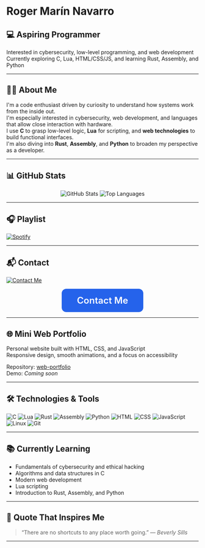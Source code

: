 # Roger Marín Navarro

## 💻 **Aspiring Programmer**  
 Interested in cybersecurity, low-level programming, and web development  
 Currently exploring C, Lua, HTML/CSS/JS, and learning Rust, Assembly, and Python

---

## 👨‍💻 About Me

I'm a code enthusiast driven by curiosity to understand how systems work from the inside out.  
I'm especially interested in cybersecurity, web development, and languages that allow close interaction with hardware.  
I use **C** to grasp low-level logic, **Lua** for scripting, and **web technologies** to build functional interfaces.  
I'm also diving into **Rust**, **Assembly**, and **Python** to broaden my perspective as a developer.

---

## 📊 GitHub Stats

<div align="center">
  <img src="https://github-readme-stats.vercel.app/api?username=Itzskade&show_icons=true&theme=tokyonight" alt="GitHub Stats" />
  <img src="https://github-readme-stats.vercel.app/api/top-langs/?username=Itzskade&layout=compact&theme=tokyonight" alt="Top Languages" />
</div>

---

## 🎧 Playlist

[![Spotify](https://novatorem.vercel.app/api/spotify)](https://open.spotify.com/playlist/0qNOq16dkRt6mAKFEW1Gkf?si=f58d770d35d248c9)

---

## 📬 Contact

[![Contact Me](https://imgur.com/a/u75I1re)](https://itzskade.vercel.app)


<div align="center">
  <a 
    href="https://itzskade.vercel.app" 
    target="_blank" 
    rel="noopener noreferrer"
    style="
      display: inline-block;
      background-color: #2563eb;
      color: white;
      padding: 16px 40px;
      font-size: 1.5rem;
      font-weight: 600;
      border-radius: 12px;
      text-decoration: none;
      cursor: pointer;
      transition: background-color 0.3s ease;
    "
  >
    Contact Me
  </a>
</div>


---

## 🌐 Mini Web Portfolio

Personal website built with HTML, CSS, and JavaScript  
Responsive design, smooth animations, and a focus on accessibility

Repository: [web-portfolio](https://github.com/Itzskade/web-portfolio)  
Demo: *Coming soon*

---

## 🛠️ Technologies & Tools

![C](https://img.shields.io/badge/C-00599C?style=for-the-badge&logo=c&logoColor=white)
![Lua](https://img.shields.io/badge/Lua-2C2D72?style=for-the-badge&logo=lua&logoColor=white)
![Rust](https://img.shields.io/badge/Rust-000000?style=for-the-badge&logo=rust&logoColor=white)
![Assembly](https://img.shields.io/badge/Assembly-525252?style=for-the-badge&logo=gnusocial&logoColor=white)
![Python](https://img.shields.io/badge/Python-3776AB?style=for-the-badge&logo=python&logoColor=white)
![HTML](https://img.shields.io/badge/HTML5-E34F26?style=for-the-badge&logo=html5&logoColor=white)
![CSS](https://img.shields.io/badge/CSS3-1572B6?style=for-the-badge&logo=css3&logoColor=white)
![JavaScript](https://img.shields.io/badge/JavaScript-F7DF1E?style=for-the-badge&logo=javascript&logoColor=black)
![Linux](https://img.shields.io/badge/Linux-FCC624?style=for-the-badge&logo=linux&logoColor=black)
![Git](https://img.shields.io/badge/Git-F05032?style=for-the-badge&logo=git&logoColor=white)

---

## 📚 Currently Learning

- Fundamentals of cybersecurity and ethical hacking  
- Algorithms and data structures in C  
- Modern web development  
- Lua scripting  
- Introduction to Rust, Assembly, and Python

---

## 💬 Quote That Inspires Me

> “There are no shortcuts to any place worth going.” — *Beverly Sills*

---
